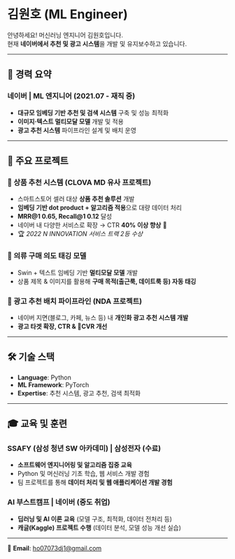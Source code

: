 # 김원호 (ML Engineer)  

안녕하세요! 머신러닝 엔지니어 김원호입니다.  
현재 **네이버에서 추천 및 광고 시스템**을 개발 및 유지보수하고 있습니다.  

---

## 📌 경력 요약  
### **네이버 | ML 엔지니어** (2021.07 - 재직 중)  
- **대규모 임베딩 기반 추천 및 검색 시스템** 구축 및 성능 최적화  
- **이미지·텍스트 멀티모달 모델** 개발 및 적용  
- **광고 추천 시스템** 파이프라인 설계 및 배치 운영  

---

## 🚀 주요 프로젝트  

### 📌 상품 추천 시스템 (CLOVA MD 유사 프로젝트)  
- 스마트스토어 셀러 대상 **상품 추천 솔루션** 개발  
- **임베딩 기반 dot product + 알고리즘 적용**으로 대량 데이터 처리  
- **MRR@1 0.65, Recall@1 0.12** 달성  
- 네이버 내 다양한 서비스로 확장 → CTR **40% 이상 향상** 🚀  
- 🏆 *2022 N INNOVATION 서비스 트랙 2등 수상*  

### 📌 의류 구매 의도 태깅 모델  
- Swin + 텍스트 임베딩 기반 **멀티모달 모델** 개발  
- 상품 제목 & 이미지를 활용해 **구매 목적(출근룩, 데이트룩 등) 자동 태깅**  

### 📌 광고 추천 배치 파이프라인 (NDA 프로젝트)  
- 네이버 지면(블로그, 카페, 뉴스 등) 내 **개인화 광고 추천 시스템 개발**  
- **광고 타겟 확장, CTR & CVR 개선**

---

## 🛠 기술 스택  
- **Language**: Python  
- **ML Framework**: PyTorch  
- **Expertise**: 추천 시스템, 광고 추천, 검색 최적화  

---

## 🎓 교육 및 훈련  

### SSAFY (삼성 청년 SW 아카데미) | 삼성전자 (수료)  
- **소프트웨어 엔지니어링 및 알고리즘 집중 교육**  
- Python 및 머신러닝 기초 학습, 웹 서비스 개발 경험  
- 팀 프로젝트를 통해 **데이터 처리 및 웹 애플리케이션 개발 경험**  

### AI 부스트캠프 | 네이버 (중도 취업)  
- **딥러닝 및 AI 이론 교육** (모델 구조, 최적화, 데이터 전처리 등)  
- **캐글(Kaggle) 프로젝트 수행** (데이터 분석, 모델 성능 개선 실습)  

---

📧 **Email**: ho07073dj1@gmail.com  
